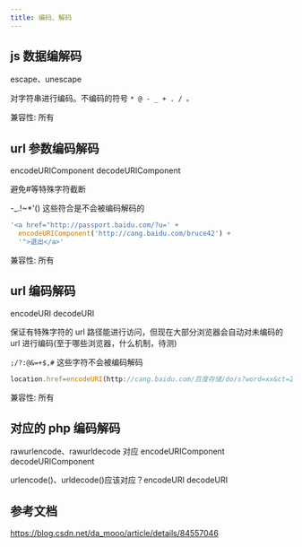 ```yaml
---
title: 编码、解码
---
```


## js 数据编解码

escape、unescape

对字符串进行编码。不编码的符号 `* @ - _ + . / 。`

兼容性: 所有

## url 参数编码解码

encodeURIComponent decodeURIComponent

避免#等特殊字符截断

-\_.!~\*'() 这些符合是不会被编码解码的

```js
'<a href="http://passport.baidu.com/?u=' +
  encodeURIComponent('http://cang.baidu.com/bruce42') +
  '">退出</a>'
```

兼容性: 所有

## url 编码解码

encodeURI decodeURI

保证有特殊字符的 url 路径能进行访问，但现在大部分浏览器会自动对未编码的 url 进行编码(至于哪些浏览器，什么机制，待测)

`;/?:@&=+$,#` 这些字符不会被编码解码

```js
location.href=encodeURI(http://cang.baidu.com/百度存储/do/s?word=xx&ct=21);
```

兼容性: 所有

## 对应的 php 编码解码

rawurlencode、rawurldecode 对应 encodeURIComponent decodeURIComponent

urlencode()、urldecode()应该对应？encodeURI decodeURI

## 参考文档

https://blog.csdn.net/da_mooo/article/details/84557046
